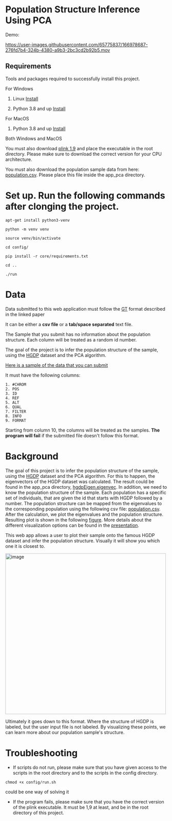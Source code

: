 # Population Structure Inference Using PCA

Demo: 

https://user-images.githubusercontent.com/65775837/166978687-276fd7b4-324b-4380-a9b3-2bc3cd2b92b5.mov

## Requirements
Tools and packages required to successfully install this project.

For Windows 

1) Linux [Install](https://youtu.be/xzgwDbe7foQ) 

2) Python 3.8 and up [Install](https://www.digitalocean.com/community/tutorials/how-to-install-python-3-and-set-up-a-programming-environment-on-an-ubuntu-20-04-server)

For MacOS
1) Python 3.8 and up [Install](https://docs.python-guide.org/starting/install3/osx/)

Both Windows and MacOS

You must also download [plink 1.9](https://www.cog-genomics.org/plink/) and place the executable in the root directory. Please make sure to download the correct version for your CPU architecture.

You must also download the population sample data from here: [population.csv](https://drive.google.com/file/d/1GED_wzU3VAKP_gCgCYEFcH0JeqX-VZzl/view?usp=sharing). Please place this file inside the app_pca directory. 

# Set up. Run the following commands after clonging the project.

`apt-get install python3-venv`

`python -m venv venv`

`source venv/bin/activate`

`cd config/`

`pip install -r core/requirements.txt`

`cd ..`

`./run`

# Data
Data submitted to this web application must follow the [GT](https://www.ncbi.nlm.nih.gov/pmc/articles/PMC3137218/) format described in the linked paper

It can be either a **csv file** or a **tab/space separated** text file. 

The Sample that you submit has no information about the population structure. Each column will be treated as a random id number. 

The goal of the project is to infer the population structure of the sample, using the [HGDP](https://en.wikipedia.org/wiki/Human_Genome_Diversity_Project) dataset and the PCA algorithm.

[Here is a sample of the data that you can submit](https://drive.google.com/file/d/1yRf4WpUonKULweEg08EVsLw2My-1e8Wt/view?usp=sharing)

It must have the following columns:

    1. #CHROM
    2. POS
    3. ID
    4. REF
    5. ALT
    6. QUAL
    7. FILTER
    8. INFO
    9. FORMAT

Starting from column 10, the columns will be treated as the samples. **The program will fail** if the submitted file doesn't follow this format.

# Background

The goal of this project is to infer the population structure of the sample, using the [HGDP](https://en.wikipedia.org/wiki/Human_Genome_Diversity_Project) dataset and the PCA algorithm. For this to happen, the eigenvectors of the HGDP dataset was calculated. The result could be found in the app_pca directory, [hgdpEigen.eigenvec](https://github.com/KhachDavid/genome-wide-snp-analysis/blob/main/app_pca/hgdpEigen.eigenvec). In addition, we need to know the population structure of the sample. Each population has a specific set of individuals, that are given the id that starts with HGDP followed by a number. The population structure can be mapped from the eigenvalues to the corresponding population using the following csv file: [population.csv](https://drive.google.com/file/d/1GED_wzU3VAKP_gCgCYEFcH0JeqX-VZzl/view?usp=sharing). After the calculation, we plot the eigenvalues and the population structure. Resulting plot is shown in the following [figure](https://github.com/KhachDavid/genome-wide-snp-analysis/blob/main/pca.png). More details about the different visualization options can be found in the [presentation](https://docs.google.com/presentation/d/1rMCgYIulIFf-SFfONSjLfZQP29ACTk121y1aBOw_Pec/edit?usp=sharing). 

This web app allows a user to plot their sample onto the famous HGDP dataset and infer the population structure. Visually it will show you which one it is closest to. 

<img width="500" alt="image" src="https://user-images.githubusercontent.com/65775837/166975693-a7edbd6c-8370-4fbd-a172-f8a90944e794.png">

Ultimately it goes down to this format. Where the structure of HGDP is labeled, but the user input file is not labeled. By visualizing these points, we can learn more about our population sample's structure.

# Troubleshooting

- If scripts do not run, please make sure that you have given access to the scripts in the root directory and to the scripts in the config directory.

`chmod +x config/run.sh` 

could be one way of solving it

- If the program fails, please make sure that you have the correct version of the plink executable. It must be 1,9 at least, and be in the root directory of this project.












